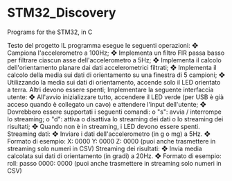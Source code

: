 # STM32_Discovery
Programs for the STM32, in C

Testo del progetto
IL programma esegue le seguenti operazioni:
  ❖ Campiona l'accelerometro a 100Hz;
  ❖ Implementa un filtro FIR passa basso per filtrare ciascun asse dell'accelerometro a 5Hz;
  ❖ Implementa il calcolo dell'orientamento planare dai dati accelerometrici filtrati;
  ❖ Implementa il calcolo della media sui dati di orientamento su una finestra di 5 campioni;
  ❖ Utilizzando la media sui dati di orientamento, accende solo il LED orientato a terra. Altri devono essere spenti;
Implementare la seguente interfaccia utente:
  ❖ All'avvio inizializzare tutto, accendere il LED verde (per USB è già acceso quando è collegato un cavo) e attendere l'input dell'utente;
  ❖ Dovrebbero essere supportati i seguenti comandi:
    o "s": avvia / interrompe lo streaming;
    o "d": attiva o disattiva lo streaming dei dati o lo streaming dei risultati;
  ❖ Quando non è in streaming, i LED devono essere spenti. Streaming dati:
  ❖ Inviare i dati dell'accelerometro (in g o mg) a 5Hz.
  ❖ Formato di esempio: X: 0000 Y: 0000 Z: 0000 (puoi anche trasmettere in streaming solo numeri in CSV) Streaming dei risultati:
  ❖ Invia media calcolata sui dati di orientamento (in gradi) a 20Hz.
  ❖ Formato di esempio: roll: passo 0000: 0000 (puoi anche trasmettere in streaming solo numeri in CSV)
